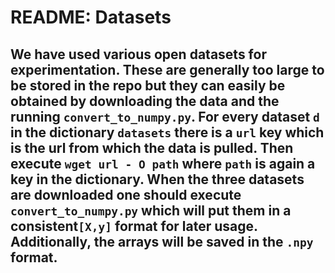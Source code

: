<!--
    Licensed to the Apache Software Foundation (ASF) under one
    or more contributor license agreements.  See the NOTICE file
    distributed with this work for additional information
    regarding copyright ownership.  The ASF licenses this file
    to you under the Apache License, Version 2.0 (the
    "License"); you may not use this file except in compliance
    with the License.  You may obtain a copy of the License at

      http://www.apache.org/licenses/LICENSE-2.0

    Unless required by applicable law or agreed to in writing,
    software distributed under the License is distributed on an
    "AS IS" BASIS, WITHOUT WARRANTIES OR CONDITIONS OF ANY
    KIND, either express or implied.  See the License for the
    specific language governing permissions and limitations
    under the License.
-->

# README: Datasets 

We have used various open datasets for experimentation.  These are generally too large to be stored in 
the repo but they can easily be obtained by downloading the data and the running `convert_to_numpy.py`.
For every dataset `d` in the dictionary `datasets` there is a `url` key which is the url from which the data is pulled.
Then execute `wget url - O path` where `path` is again a key in the dictionary.
When the three datasets are downloaded one should execute `convert_to_numpy.py` which will put them in 
a consistent`[X,y]` format for later usage.
Additionally, the arrays will be saved in the `.npy` format.
- 